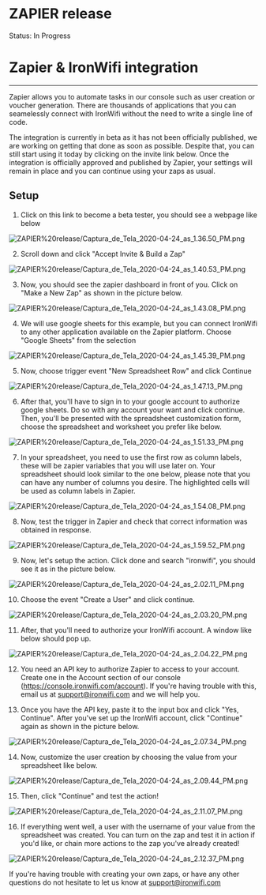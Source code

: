 # ZAPIER release

Status: In Progress

# Zapier & IronWifi integration

---

Zapier allows you to automate tasks in our console such as user creation or voucher generation. There are thousands of applications that you can seamelessly connect with IronWifi without the need to write a single line of code.

The integration is currently in beta as it has not been officially published, we are working on getting that done as soon as possible. Despite that, you can still start using it today by clicking on the invite link below. Once the integration is officially approved and published by Zapier, your settings will remain in place and you can continue using your zaps as usual.

## Setup

1. Click on this link to become a beta tester, you should see a webpage like below

![ZAPIER%20release/Captura_de_Tela_2020-04-24_as_1.36.50_PM.png](ZAPIER%20release/Captura_de_Tela_2020-04-24_as_1.36.50_PM.png)

2. Scroll down and click "Accept Invite & Build a Zap"

![ZAPIER%20release/Captura_de_Tela_2020-04-24_as_1.40.53_PM.png](ZAPIER%20release/Captura_de_Tela_2020-04-24_as_1.40.53_PM.png)

3. Now, you should see the zapier dashboard in front of you. Click on "Make a New Zap" as shown in the picture below.

![ZAPIER%20release/Captura_de_Tela_2020-04-24_as_1.43.08_PM.png](ZAPIER%20release/Captura_de_Tela_2020-04-24_as_1.43.08_PM.png)

4. We will use google sheets for this example, but you can connect IronWifi to any other application available on the Zapier platform. Choose "Google Sheets" from the selection

![ZAPIER%20release/Captura_de_Tela_2020-04-24_as_1.45.39_PM.png](ZAPIER%20release/Captura_de_Tela_2020-04-24_as_1.45.39_PM.png)

5. Now, choose trigger event "New Spreadsheet Row" and click Continue

![ZAPIER%20release/Captura_de_Tela_2020-04-24_as_1.47.13_PM.png](ZAPIER%20release/Captura_de_Tela_2020-04-24_as_1.47.13_PM.png)

6. After that, you'll have to sign in to your google account to authorize google sheets. Do so with any account your want and click continue. Then, you'll be presented with the spreadsheet customization form, choose the spreadsheet and worksheet you prefer like below.

![ZAPIER%20release/Captura_de_Tela_2020-04-24_as_1.51.33_PM.png](ZAPIER%20release/Captura_de_Tela_2020-04-24_as_1.51.33_PM.png)

7. In your spreadsheet, you need to use the first row as column labels, these will be zapier variables that you will use later on. Your spreadsheet should look similar to the one below, please note that you can have any number of columns you desire. The highlighted cells will be used as column labels in Zapier.

![ZAPIER%20release/Captura_de_Tela_2020-04-24_as_1.54.08_PM.png](ZAPIER%20release/Captura_de_Tela_2020-04-24_as_1.54.08_PM.png)

8. Now, test the trigger in Zapier and check that correct information was obtained in response.

![ZAPIER%20release/Captura_de_Tela_2020-04-24_as_1.59.52_PM.png](ZAPIER%20release/Captura_de_Tela_2020-04-24_as_1.59.52_PM.png)

9. Now, let's setup the action. Click done and search "ironwifi", you should see it as in the picture below.

![ZAPIER%20release/Captura_de_Tela_2020-04-24_as_2.02.11_PM.png](ZAPIER%20release/Captura_de_Tela_2020-04-24_as_2.02.11_PM.png)

10. Choose the event "Create a User" and click continue.

![ZAPIER%20release/Captura_de_Tela_2020-04-24_as_2.03.20_PM.png](ZAPIER%20release/Captura_de_Tela_2020-04-24_as_2.03.20_PM.png)

11. After, that you'll need to authorize your IronWifi account. A window like below should pop up.

![ZAPIER%20release/Captura_de_Tela_2020-04-24_as_2.04.22_PM.png](ZAPIER%20release/Captura_de_Tela_2020-04-24_as_2.04.22_PM.png)

12. You need an API key to authorize Zapier to access to your account. Create one in the Account section of our console (https://console.ironwifi.com/account). If you're having trouble with this, email us at support@ironwifi.com and we will help you.

13. Once you have the API key, paste it to the input box and click "Yes, Continue". After you've set up the IronWifi account, click "Continue" again as shown in the picture below.

![ZAPIER%20release/Captura_de_Tela_2020-04-24_as_2.07.34_PM.png](ZAPIER%20release/Captura_de_Tela_2020-04-24_as_2.07.34_PM.png)

14. Now, customize the user creation by choosing the value from your spreadsheet like below.

![ZAPIER%20release/Captura_de_Tela_2020-04-24_as_2.09.44_PM.png](ZAPIER%20release/Captura_de_Tela_2020-04-24_as_2.09.44_PM.png)

15. Then, click "Continue" and test the action!

![ZAPIER%20release/Captura_de_Tela_2020-04-24_as_2.11.07_PM.png](ZAPIER%20release/Captura_de_Tela_2020-04-24_as_2.11.07_PM.png)

16. If everything went well, a user with the username of your value from the spreadsheet was created. You can turn on the zap and test it in action if you'd like, or chain more actions to the zap you've already created!

![ZAPIER%20release/Captura_de_Tela_2020-04-24_as_2.12.37_PM.png](ZAPIER%20release/Captura_de_Tela_2020-04-24_as_2.12.37_PM.png)

If you're having trouble with creating your own zaps, or have any other questions do not hesitate to let us know at support@ironwifi.com